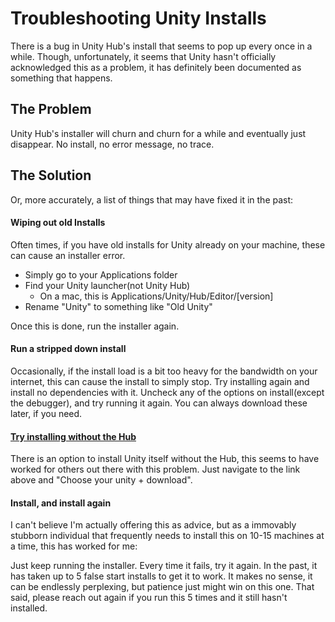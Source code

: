 # Troubleshooting Unity Installs

There is a bug in Unity Hub's install that seems to pop up every once in a while. Though, unfortunately, it seems that Unity hasn't officially acknowledged this as a problem, it has definitely been documented as something that happens.

## The Problem
Unity Hub's installer will churn and churn for a while and eventually just disappear. No install, no error message, no trace.

## The Solution
Or, more accurately, a list of things that may have fixed it in the past:

#### Wiping out old Installs
Often times, if you have old installs for Unity already on your machine, these can cause an installer error.
  - Simply go to your Applications folder
  - Find your Unity launcher(not Unity Hub)
      - On a mac, this is Applications/Unity/Hub/Editor/[version]
  - Rename "Unity" to something like "Old Unity"

Once this is done, run the installer again.

#### Run a stripped down install
Occasionally, if the install load is a bit too heavy for the bandwidth on your internet, this can cause the install to simply stop. Try installing again and install no dependencies with it. Uncheck any of the options on install(except the debugger), and try running it again. You can always download these later, if you need.

#### [Try installing without the Hub](https://unity3d.com/get-unity/download)
There is an option to install Unity itself without the Hub, this seems to have worked for others out there with this problem. Just navigate to the link above and "Choose your unity + download". 

#### Install, and install again
I can't believe I'm actually offering this as advice, but as a immovably stubborn individual that frequently needs to install this on 10-15 machines at a time, this has worked for me:

Just keep running the installer. Every time it fails, try it again. In the past, it has taken up to 5 false start installs to get it to work. It makes no sense, it can be endlessly perplexing, but patience just might win on this one. That said, please reach out again if you run this 5 times and it still hasn't installed.
